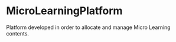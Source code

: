 # MicroLearningPlatform
Platform developed in order to allocate and manage Micro Learning contents. 
